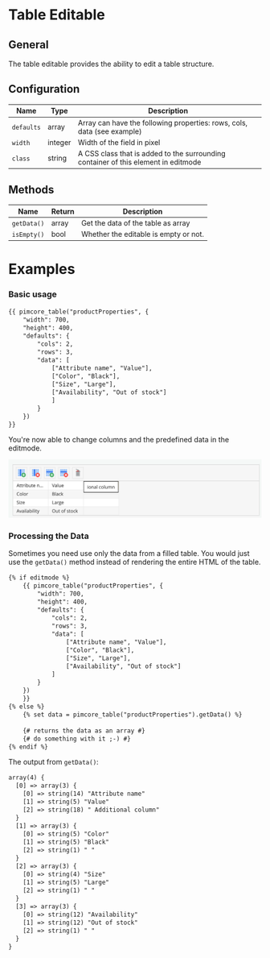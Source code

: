 # Table Editable

## General

The table editable provides the ability to edit a table structure.

## Configuration

| Name       | Type    | Description                                                                        |
|------------|---------|------------------------------------------------------------------------------------|
| `defaults` | array   | Array can have the following properties: rows, cols, data (see example)            |
| `width`    | integer | Width of the field in pixel                                                        |
| `class`    | string  | A CSS class that is added to the surrounding container of this element in editmode |

## Methods

| Name        | Return | Description                           |
|-------------|--------|---------------------------------------|
| `getData()` | array  | Get the data of the table as array    |
| `isEmpty()` | bool   | Whether the editable is empty or not. |

# Examples

### Basic usage

```twig
{{ pimcore_table("productProperties", {
    "width": 700,
    "height": 400,
    "defaults": {
        "cols": 2,
        "rows": 3,
        "data": [
            ["Attribute name", "Value"],
            ["Color", "Black"],
            ["Size", "Large"],
            ["Availability", "Out of stock"]
            ]
        }
    })
}}
```

You're now able to change columns and the predefined data in the editmode.

![Table editable rendered in the editmode](../../img/editables_table_editmode.png)

### Processing the Data

Sometimes you need use only the data from a filled table. 
You would just use the `getData()` method instead of rendering the entire HTML of the table.

```twig
{% if editmode %}
    {{ pimcore_table("productProperties", {
        "width": 700,
        "height": 400,
        "defaults": {
            "cols": 2,
            "rows": 3,
            "data": [
                ["Attribute name", "Value"],
                ["Color", "Black"],
                ["Size", "Large"],
                ["Availability", "Out of stock"]
            ]
        }
    })
    }}
{% else %}
    {% set data = pimcore_table("productProperties").getData() %}
    
    {# returns the data as an array #}
    {# do something with it ;-) #}
{% endif %}
```

The output from `getData()`:

```
array(4) {
  [0] => array(3) {
    [0] => string(14) "Attribute name"
    [1] => string(5) "Value"
    [2] => string(18) " Additional column"
  }
  [1] => array(3) {
    [0] => string(5) "Color"
    [1] => string(5) "Black"
    [2] => string(1) " "
  }
  [2] => array(3) {
    [0] => string(4) "Size"
    [1] => string(5) "Large"
    [2] => string(1) " "
  }
  [3] => array(3) {
    [0] => string(12) "Availability"
    [1] => string(12) "Out of stock"
    [2] => string(1) " "
  }
}
```

